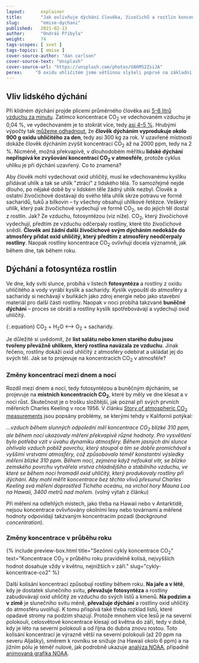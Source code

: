 ```yaml
---
layout:      explainer
title:       "Jak ovlivňuje dýchání člověka, živočichů a rostlin koncentrace CO<sub>2</sub> v atmosféře?"
slug:        "emise-dychani"
published:   2021-02-13
author:      "Ondráš Přibyla"
weight:      74
tags-scopes: [ svet ]
tags-topics: [ emise ]
cover-source-author: "dan carlson"
cover-source-text: "Unsplash"
cover-source-url: "https://unsplash.com/photos/G86MS2ZsiJA"
perex:     "O oxidu uhličitém jsme většinou slyšeli poprvé na základní škole. Z přírodopisu si zřejmě pamatujeme, že vzniká při hoření a při dýchání. V souvislosti s klimatickou změnou se o CO<sub>2</sub> mluví jako o skleníkovém plynu a řeší se snižování emisí CO<sub>2</sub>. Kolik oxidu uhličitého člověk vydechne za den? Jak moc tedy přispívá 7 miliard lidí svým dýcháním k růstu koncentrací CO<sub>2</sub>? A jaký vliv má dýchání ostatních živočichů a rostlin?"
---
```


## Vliv lidského dýchání

Při klidném dýchání projde plícemi průměrného člověka  asi [5–8 litrů vzduchu za minutu](https://en.wikipedia.org/wiki/Minute_ventilation). Zatímco koncentrace CO<sub>2</sub> ve vdechovaném vzduchu je 0,04 %, ve vydechovaném je to stokrát více, tedy [asi 4–5 %](https://en.wikipedia.org/wiki/Breathing). Hrubými výpočty tak [můžeme odhadnout](https://www.globe.gov/explore-science/scientists-blog/archived-posts/sciblog/2008/08/11/release-of-carbon-dioxide-by-individual-humans/comment-page-1/index.html), že **člověk dýcháním vyprodukuje okolo 900 g oxidu uhličitého za den**, tedy asi 300 kg za rok. V uzavřené místnosti dokáže člověk dýcháním zvýšit koncentraci CO<sub>2</sub> až na 2000 ppm, tedy na 2 %.  Nicméně, možná překvapivě, v dlouhodobém měřítku **lidské dýchání nepřispívá ke zvyšování koncentrací CO<sub>2</sub> v atmosféře**, protože cyklus uhlíku je při dýchání uzavřený. Co to znamená?  

Aby člověk mohl vydechovat oxid uhličitý, musí ke vdechovanému kyslíku přidávat uhlík a tak se uhlík "ztrácí" z lidského těla. To samozřejmě nejde dlouho, po nějaké době by v lidském těle žádný uhlík nezbyl. Člověk a ostatní živočichové dostávají do svého těla uhlík skrze potravu ve formě sacharidů, tuků a bílkovin – ty všechny obsahují uhlíkové řetězce. Veškerý uhlík, který pak živočichové vydechují ve formě CO<sub>2</sub>, se do jejich těl dostal z rostlin. Jak? Ze vzduchu, fotosyntézou (viz níže). CO<sub>2</sub>, který živočichové vydechují, předtím ze vzduchu odčerpaly rostliny, které tito živočichové snědli. **Člověk ani žádní další živočichové svým dýcháním nedokáže do atmosféry přidat oxid uhličitý, který předtím z atmosféry neodčerpaly rostliny**. Naopak rostliny koncentrace CO<sub>2</sub> ovlivňují docela významně, jak během dne, tak během roku.

## Dýchání a fotosyntéza rostlin

Ve dne, kdy svítí slunce, probíhá v listech **fotosyntéza** a rostliny z oxidu uhličitého a vody vyrábí kyslík a sacharidy. Kyslík vypouští do atmosféry a sacharidy si nechávají v buňkách jako zdroj energie nebo jako stavební materiál pro další části rostliny. Naopak v noci probíhá takzvané **buněčné dýchání** – proces se obrátí a rostliny kyslík spotřebovávají a vydechují oxid uhličitý.

{:.equation}
CO<sub>2</sub> + H<sub>2</sub>O ⟷ O<sub>2</sub> + sacharidy.

Je důležité si uvědomit, že **list salátu nebo kmen starého dubu jsou tvořeny převážně uhlíkem, který rostlina navázala ze vzduchu**. Jinak řečeno, rostliny dokáží oxid uhličitý z atmosféry odebírat a ukládat jej do svých těl. Jak se to projevuje na koncentracích CO<sub>2</sub> v atmosféře?

### Změny koncentrací mezi dnem a nocí

Rozdíl mezi dnem a nocí, tedy fotosyntézou a buněčným dýcháním, se projevuje na **místních koncentracích CO<sub>2</sub>**, které by měly ve dne klesat a v noci růst. Skutečnost je o trošku složitější, jak poznal při svých prvních měřeních Charles Keeling v roce 1956. V článku [Story of atmospheric CO<sub>2</sub> measurements](https://pubs.acs.org/doi/pdf/10.1021/ac1001492) jsou popsány problémy, se kterými tehdy v Kalifornii potýkal:

*...vzduch během slunných odpolední měl koncentrace  CO<sub>2</sub> blízké 310 ppm, ale během nocí ukazovaly měření překvapivě různé hodnoty. Pro vysvětlení bylo potřeba vzít v úvahu dynamiku atmosféry. Během jasných dní slunce ohřívalo vzduch poblíž povrchu, který stoupal a tím se dobře promíchával s vyššími vrstvami atmosféry, což způsobovalo téměř konstantní výsledky měření blízké 310 ppm. Během nocí, zejména když nefoukal vítr, se blízko zemského povrchu vytvářela vrstva chladnějšího a stabilního vzduchu, ve které se během noci hromadil oxid uhličitý, který produkovaly rostliny při dýchání. Aby mohl měřit koncentrace bez těchto vlivů přesunul Charles Keeling svá měření doprostřed Tichého oceánu, na vrchol hory Mauna Loa na Hawaii, 3400 metrů nad mořem.* (volný výtah z článku)

Při měření na odlehlých místech, jako třeba na Hawaii nebo v Antarktidě, nejsou koncentrace ovlivňovány okolními lesy nebo továrnami a měřené hodnoty odpovídají takzvaným koncentracím pozadí (*background concentration*).

### Změny koncentrace v průběhu roku

{% include preview-box.html
    title="Sezónní cykly koncentrace CO<sub>2</sub>"
    text="Koncentrace CO<sub>2</sub> v průběhu roku pravidelně kolísá, nejvyšších hodnot dosahuje vždy v květnu, nejnižších v září."
    slug="cykly-koncentrace-co2"
%}

Další kolísání koncentrací způsobují rostliny během roku. **Na jaře a v létě**, kdy je dostatek slunečního svitu, **převažuje fotosyntéza** a rostliny zabudovávají oxid uhličitý ze vzduchu do svých listů a kmenů. **Na podzim a v zimě** je slunečního svitu méně, **převažuje dýchání** a rostliny oxid uhličitý do atmosféru uvolňují. K tomu přispívá také třeba rozklad listů, které opadavé stromy na podzim shazují. Protože mnohem více lesů je na severní polokouli, celosvětové koncentrace klesají od května do září, tedy v době, kdy je léto na severní polokouli a od října do dubna znovu rostou.  Toto kolísání koncentrací je výrazně větší na severní polokouli (až 20 ppm na severu Aljašky), směrem k rovníku se snižuje (na Hawaii okolo 6 ppm) a na jižním pólu je téměř nulové, jak podrobně  ukazuje [analýza NOAA](https://www.esrl.noaa.gov/gmd/ccgg/trends/gl_trend.html), případně [animovaná grafika NOAA](https://www.esrl.noaa.gov/gmd/ccgg/trends/history.html).
